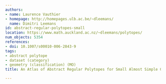 ```yaml
---
authors:
- name: Laurence Vauthier
- homepage: http://homepages.ulb.ac.be/~dleemans/
  name: Dimitri Leemans
id: abstract-regular-polytopes-small
location: https://www.math.auckland.ac.nz/~dleemans/polytopes/
num_objects: 5354
references:
- doi: 10.1007/s00010-006-2843-9
tags:
- abstract polytope
- dataset (category)
- geometry (classification) (MO)
title: An Atlas of Abstract Regular Polytopes for Small Almost Simple Groups

---
```


